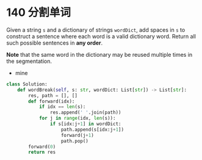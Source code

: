 # 140 分割单词

Given a string `s` and a dictionary of strings `wordDict`, add spaces in `s` to construct a sentence where each word is a valid dictionary word. Return all such possible sentences in **any order**.

**Note** that the same word in the dictionary may be reused multiple times in the segmentation.



* mine 

```python
class Solution:
    def wordBreak(self, s: str, wordDict: List[str]) -> List[str]:
        res, path = [], []
        def forward(idx):
            if idx == len(s):
                res.append(' '.join(path))
            for j in range(idx, len(s)):
                if s[idx:j+1] in wordDict:
                    path.append(s[idx:j+1])
                    forward(j+1)
                    path.pop()
        forward(0)
        return res
```

